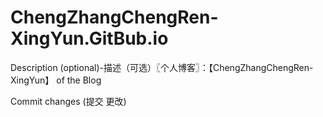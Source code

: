 # ChengZhangChengRen-XingYun.GitBub.io
Description (optional)-描述（可选）〖个人博客〗：【ChengZhangChengRen-XingYun】 of  the Blog

Commit changes (提交 更改)



